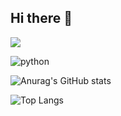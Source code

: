 ## Hi there 👋

<img src="https://capsule-render.vercel.app/api?type=waving&color=auto&height=200&section=header&text=Mun gio Github!&fontSize=90" />

![python](https://img.shields.io/badge/python-3670A0?style=for-the-badge&logo=python&logoColor=ffdd54)

![Anurag's GitHub stats](https://github-readme-stats.vercel.app/api?username=mun-gio&hide=contribs,prs&show_icons=true&theme=graywhite)

![Top Langs](https://github-readme-stats.vercel.app/api/top-langs/?username=mun-gio&layout=compact)
